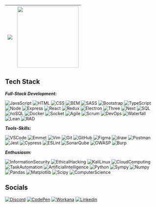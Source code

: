 | ![](http://github-profile-summary-cards.vercel.app/api/cards/profile-details?username=LoukasLoukanos&theme=2077) | <a href="https://github.com/LoukasLoukanos"><img height="200em" src="https://github-readme-stats.vercel.app/api/top-langs/?username=LoukasLoukanos&layout=compact&langs_count=20&theme=tokyonight&hide_border=true"/></a> |
| :-: | :-: |

## Tech Stack
  
***Full-Stack Development:***
  
![JavaScript](https://img.shields.io/badge/JavaScript-F7DF1E?style=plastic&logo=javascript&logoColor=ffffff)
![HTML](https://img.shields.io/badge/HTML-E34F26?style=plastic&logo=html5&logoColor=ffffff)
![CSS](https://img.shields.io/badge/CSS-1572B6?style=plastic&logo=css3&logoColor=ffffff)
![BEM](https://img.shields.io/badge/BEM-000000?style=plastic&logo=bem&logoColor=ffffff)
![SASS](https://img.shields.io/badge/SCSS/SASS-CC6699?style=plastic&logo=sass&logoColor=ffffff)
![Bootstrap](https://img.shields.io/badge/Bootstrap-7952B3?style=plastic&logo=bootstrap&logoColor=ffffff)
![TypeScript](https://img.shields.io/badge/TypeScript-3178C6?style=plastic&logo=typescript&logoColor=ffffff)
![Node](https://img.shields.io/badge/Node.js-339933?style=plastic&logo=node.js&logoColor=ffffff)
![Express](https://img.shields.io/badge/Express.js-000000?style=plastic&logo=express&logoColor=ffffff)
![React](https://img.shields.io/badge/React-61DAFB?style=plastic&logo=react&logoColor=000000)
![Redux](https://img.shields.io/badge/Redux-764ABC?style=plastic&logo=redux&logoColor=ffffff)
![Electron](https://img.shields.io/badge/Electron-47848F?style=plastic&logo=electron&logoColor=ffffff)
![Three](https://img.shields.io/badge/Three.js-000000?style=plastic&logo=three.js&logoColor=ffffff)
![Next](https://img.shields.io/badge/Next.js-000000?style=plastic&logo=next.js&logoColor=ffffff)
![SQL](https://img.shields.io/badge/SQL-4479A1?style=plastic&logo=mysql&logoColor=ffffff)
![noSQL](https://img.shields.io/badge/noSQL-47A248?style=plastic&logo=mongodb&logoColor=ffffff)
![Docker](https://img.shields.io/badge/Docker-2496ED?style=plastic&logo=docker&logoColor=ffffff)
![Socket](https://img.shields.io/badge/Socket.io-010101?style=plastic&logo=socket.io&logoColor=ffffff)
![Agile](https://img.shields.io/badge/Agile-2C3E50?style=plastic&logo=agile&logoColor=ffffff)
![Scrum](https://img.shields.io/badge/Scrum-0052CC?style=plastic&logo=scrum&logoColor=ffffff)
![DevOps](https://img.shields.io/badge/DevOps-009688?style=plastic&logo=devops&logoColor=ffffff)
![Waterfall](https://img.shields.io/badge/Waterfall-0086B3?style=plastic&logo=waterfall&logoColor=ffffff)
![Lean](https://img.shields.io/badge/Lean-8C1D40?style=plastic&logo=lean&logoColor=ffffff)
![RAD](https://img.shields.io/badge/RAD-FF5722?style=plastic&logo=rad&logoColor=ffffff)

***Tools-Skills:***
  
![VSCode](https://img.shields.io/badge/VS%20Code-007ACC?style=plastic&logo=visual-studio-code&logoColor=ffffff)
![Emmet](https://img.shields.io/badge/Emmet-2ECC71?style=plastic&logo=emmet&logoColor=ffffff)
![Vim](https://img.shields.io/badge/Vim-019733?style=plastic&logo=vim&logoColor=ffffff)
![Git](https://img.shields.io/badge/Git-F05032?style=plastic&logo=git&logoColor=ffffff)
![GitHub](https://img.shields.io/badge/GitHub-181717?style=plastic&logo=github&logoColor=ffffff)
![Figma](https://img.shields.io/badge/Figma-F24E1E?style=plastic&logo=figma&logoColor=ffffff)
![draw](https://img.shields.io/badge/draw.io-FF7200?style=plastic&logo=draw.io&logoColor=ffffff)
![Postman](https://img.shields.io/badge/Postman-FF6C37?style=plastic&logo=postman&logoColor=ffffff)
![Jest](https://img.shields.io/badge/Jest-C21325?style=plastic&logo=jest&logoColor=ffffff)
![Cypress](https://img.shields.io/badge/Cypress-17202C?style=plastic&logo=cypress&logoColor=ffffff)
![ESLint](https://img.shields.io/badge/ESLint-4B32C3?style=plastic&logo=eslint&logoColor=ffffff)
![SonarQube](https://img.shields.io/badge/SonarQube-4E9BCD?style=plastic&logo=sonarqube&logoColor=ffffff)
![OWASP](https://img.shields.io/badge/OWASP%20ZAP-4E8ACC?style=plastic&logo=owasp&logoColor=ffffff)
![Burp](https://img.shields.io/badge/Burp%20Suite-FF6600?style=plastic&logo=burp-suite&logoColor=ffffff)

***Enthusiasm:***

![InformationSecurity](https://img.shields.io/badge/Information%20Security-FF6600?style=plastic&logo=information-security&logoColor=ffffff)
![EthicalHacking](https://img.shields.io/badge/Ethical%20Hacking-B22222?style=plastic&logo=ethical-hacking&logoColor=ffffff)
![KaliLinux](https://img.shields.io/badge/Kali%20Linux-557C94?style=plastic&logo=kali-linux&logoColor=ffffff)
![CloudComputing](https://img.shields.io/badge/Cloud%20Computing-4393C3?style=plastic&logo=cloud-computing&logoColor=ffffff)
![TaskAutomation](https://img.shields.io/badge/Task%20Automation-29B6F6?style=plastic&logo=task-automation&logoColor=ffffff)
![ArtificialIntelligence](https://img.shields.io/badge/Artificial%20Intelligence-8E44AD?style=plastic&logo=artificial-intelligence&logoColor=ffffff)
![Python](https://img.shields.io/badge/Python-3776AB?style=plastic&logo=python&logoColor=ffffff)
![Sympy](https://img.shields.io/badge/Sympy-3B1E78?style=plastic&logo=sympy&logoColor=ffffff)
![Numpy](https://img.shields.io/badge/Numpy-013243?style=plastic&logo=numpy&logoColor=ffffff)
![Pandas](https://img.shields.io/badge/Pandas-150458?style=plastic&logo=pandas&logoColor=ffffff)
![Matplotlib](https://img.shields.io/badge/Matplotlib-11557C?style=plastic&logo=matplotlib&logoColor=ffffff)
![Scipy](https://img.shields.io/badge/Scipy-8CAAE6?style=plastic&logo=scipy&logoColor=ffffff)
![ComputerScience](https://img.shields.io/badge/Computer%20Science-008080?style=plastic&logo=computer-science&logoColor=ffffff)

## Socials

<a href="https://discordapp.com/users/LucasCR#3091" target="_blank"><img alt="Discord" src="https://img.shields.io/badge/Discord-7289DA?style=plastic&logo=discord&logoColor=white" target="_blank"></a>
<a href="https://codepen.io/loukanos" target="_blank"><img alt="CodePen" src="https://img.shields.io/badge/CodePen-000000?style=plastic&logo=codepen&logoColor=white" target="_blank"></a>
<a href="https://www.workana.com/freelancer/0540f1167459bcea408ba1549efc7742" target="_blank"><img alt="Workana" src="https://img.shields.io/badge/Workana-00A3E0?style=plastic&logo=workana&logoColor=white" target="_blank"></a>
<a href="https://www.linkedin.com/in/lucas-chagas-ribeiro-07b906207" target="_blank"><img alt="Linkedin" src="https://img.shields.io/badge/LinkedIn-0A66C2?style=plastic&logo=linkedin&logoColor=white" target="_blank"></a>

